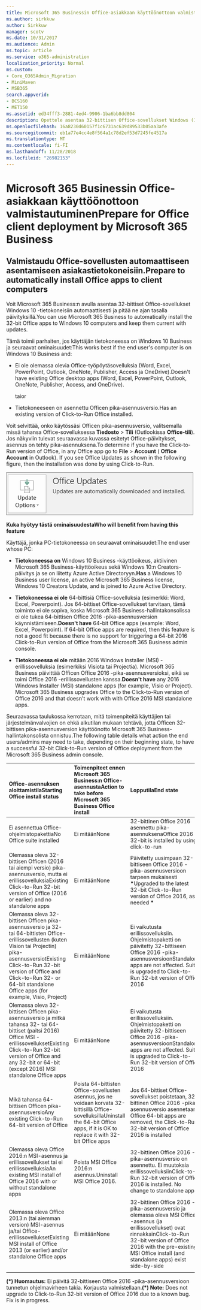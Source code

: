 ```yaml
---
title: Microsoft 365 Businessin Office-asiakkaan käyttöönottoon valmistautuminen
ms.author: sirkkuw
author: Sirkkuw
manager: scotv
ms.date: 10/31/2017
ms.audience: Admin
ms.topic: article
ms.service: o365-administration
localization_priority: Normal
ms.custom:
- Core_O365Admin_Migration
- MiniMaven
- MSB365
search.appverid:
- BCS160
- MET150
ms.assetid: ed34fff3-2881-4ed4-9906-1ba6bb8dd804
description: Opettele asentaa 32-bittisen Office-sovellukset Windows (10) tietokonetta ja pitää ne ajan tasalla automaattisesti.
ms.openlocfilehash: 16a8230d60157f1c6731ac639d89533b05aa3afe
ms.sourcegitcommit: eb1a77e4cc4e8f564a1c78d2ef53d7245fe4517a
ms.translationtype: MT
ms.contentlocale: fi-FI
ms.lasthandoff: 11/28/2018
ms.locfileid: "26982153"
---
```

# <a name="prepare-for-office-client-deployment-by-microsoft-365-business"></a><span data-ttu-id="c898b-103">Microsoft 365 Businessin Office-asiakkaan käyttöönottoon valmistautuminen</span><span class="sxs-lookup"><span data-stu-id="c898b-103">Prepare for Office client deployment by Microsoft 365 Business</span></span>

## <a name="prepare-to-automatically-install-office-apps-to-client-computers"></a><span data-ttu-id="c898b-104">Valmistaudu Office-sovellusten automaattiseen asentamiseen asiakastietokoneisiin.</span><span class="sxs-lookup"><span data-stu-id="c898b-104">Prepare to automatically install Office apps to client computers</span></span>

<span data-ttu-id="c898b-105">Voit Microsoft 365 Business:n avulla asentaa 32-bittiset Office-sovellukset Windows 10 -tietokoneisiin automaattisesti ja pitää ne ajan tasalla päivityksillä.</span><span class="sxs-lookup"><span data-stu-id="c898b-105">You can use Microsoft 365 Business to automatically install the 32-bit Office apps to Windows 10 computers and keep them current with updates.</span></span>
  
<span data-ttu-id="c898b-106">Tämä toimii parhaiten, jos käyttäjän tietokoneessa on Windows 10 Business ja seuraavat ominaisuudet:</span><span class="sxs-lookup"><span data-stu-id="c898b-106">This works best if the end user's computer is on Windows 10 Business and:</span></span>
  
- <span data-ttu-id="c898b-107">Ei ole olemassa olevia Office-työpöytäsovelluksia (Word, Excel, PowerPoint, Outlook, OneNote, Publisher, Access ja OneDrive).</span><span class="sxs-lookup"><span data-stu-id="c898b-107">Doesn't have existing Office desktop apps (Word, Excel, PowerPoint, Outlook, OneNote, Publisher, Access, and OneDrive).</span></span>
    
    <span data-ttu-id="c898b-108">tai</span><span class="sxs-lookup"><span data-stu-id="c898b-108">or</span></span>
    
- <span data-ttu-id="c898b-109">Tietokoneeseen on asennettu Officen pika-asennusversio.</span><span class="sxs-lookup"><span data-stu-id="c898b-109">Has an existing version of Click-to-Run Office installed.</span></span>
    
<span data-ttu-id="c898b-p101">Voit selvittää, onko käytössäsi Officen pika-asennusversio, valitsemalla missä tahansa Office-sovelluksessa **Tiedosto** \> **Tili** (Outlookissa **Office-tili**). Jos näkyviin tulevat seuraavassa kuvassa esitetyt Office-päivitykset, asennus on tehty pika-asennuksena.</span><span class="sxs-lookup"><span data-stu-id="c898b-p101">To determine if you have the Click-to-Run version of Office, in any Office app go to **File** \> **Account** ( **Office Account** in Outlook). If you see Office Updates as shown in the following figure, then the installation was done by using Click-to-Run.</span></span> 
  
![Screenshot of Office updates in Office app Account](media/e3439380-fa43-4ed6-ae5d-64851c297df5.png)
  
 <span data-ttu-id="c898b-113">**Kuka hyötyy tästä ominaisuudesta**</span><span class="sxs-lookup"><span data-stu-id="c898b-113">**Who will benefit from having this feature**</span></span>
  
<span data-ttu-id="c898b-114">Käyttäjä, jonka PC-tietokoneessa on seuraavat ominaisuudet:</span><span class="sxs-lookup"><span data-stu-id="c898b-114">The end user whose PC:</span></span>
  
- <span data-ttu-id="c898b-115">**Tietokoneessa on** Windows 10 Business -käyttöoikeus, aktiivinen Microsoft 365 Business-käyttöoikeus sekä Windows 10:n Creators-päivitys ja se on liitetty Azure Active Directoryyn.</span><span class="sxs-lookup"><span data-stu-id="c898b-115">**Has**  a Windows 10 Business user license, an active Microsoft 365 Business license, Windows 10 Creators Update, and is joined to Azure Active Directory.</span></span> 
    
- <span data-ttu-id="c898b-p102">**Tietokoneessa ei ole** 64-bittisiä Office-sovelluksia (esimerkki: Word, Excel, Powerpoint). Jos 64-bittiset Office-sovellukset tarvitaan, tämä toiminto ei ole sopiva, koska Microsoft 365 Business-hallintakonsolissa ei ole tukea 64-bittisen Office 2016 -pika-asennusversion käynnistämiseen.</span><span class="sxs-lookup"><span data-stu-id="c898b-p102">**Doesn't have** 64-bit Office apps (example: Word, Excel, Powerpoint). If 64-bit Office apps are required, then this feature is not a good fit because there is no support for triggering a 64-bit 2016 Click-to-Run version of Office from the Microsoft 365 Business admin console.</span></span> 
    
- <span data-ttu-id="c898b-p103">**Tietokoneessa ei ole** mitään 2016 Windows Installer (MSI) -erillissovelluksia (esimerkiksi Visiota tai Projectia). Microsoft 365 Business päivittää Officen Office 2016 -pika-asennusversioksi, eikä se toimi Office 2016 -erillissovellusten kanssa.</span><span class="sxs-lookup"><span data-stu-id="c898b-p103">**Doesn't have** any 2016 Windows Installer (MSI) standalone apps (for example, Visio or Project). Microsoft 365 Business upgrades Office to the Click-to-Run version of Office 2016 and that doesn't work with with Office 2016 MSI standalone apps.</span></span> 
    
<span data-ttu-id="c898b-120">Seuraavassa taulukossa kerrotaan, mitä toimenpiteitä käyttäjien tai järjestelmänvalvojien on ehkä alkutilan mukaan tehtävä, jotta Officen 32-bittisen pika-asennusversion käyttöönotto Microsoft 365 Business-hallintakonsolista onnistuu.</span><span class="sxs-lookup"><span data-stu-id="c898b-120">The following table details what action the end users/admins may need to take, depending on their beginning state, to have a successful 32-bit Click-to-Run version of Office deployment from the Microsoft 365 Business admin console.</span></span>
  
|<span data-ttu-id="c898b-121">**Office-asennuksen aloittamistila**</span><span class="sxs-lookup"><span data-stu-id="c898b-121">**Starting Office install status**</span></span>|<span data-ttu-id="c898b-122">**Toimenpiteet ennen Microsoft 365 Business:n Office-asennusta**</span><span class="sxs-lookup"><span data-stu-id="c898b-122">**Action to take before Microsoft 365 Business Office install**</span></span>|<span data-ttu-id="c898b-123">**Lopputila**</span><span class="sxs-lookup"><span data-stu-id="c898b-123">**End state**</span></span>|
|:-----|:-----|:-----|
|<span data-ttu-id="c898b-124">Ei asennettua Office-ohjelmistopakettia</span><span class="sxs-lookup"><span data-stu-id="c898b-124">No Office suite installed</span></span>  <br/> |<span data-ttu-id="c898b-125">Ei mitään</span><span class="sxs-lookup"><span data-stu-id="c898b-125">None</span></span>  <br/> |<span data-ttu-id="c898b-126">32-bittinen Office 2016 asennettu pika-asennuksena</span><span class="sxs-lookup"><span data-stu-id="c898b-126">Office 2016 32-bit is installed by using click-to-run</span></span>  <br/> |
|<span data-ttu-id="c898b-127">Olemassa oleva 32-bittisen Officen (2016 tai aiempi versio) pika-asennusversio, mutta ei erillissovelluksia</span><span class="sxs-lookup"><span data-stu-id="c898b-127">Existing Click-to-Run 32-bit version of Office (2016 or earlier) and no standalone apps</span></span>  <br/> |<span data-ttu-id="c898b-128">Ei mitään</span><span class="sxs-lookup"><span data-stu-id="c898b-128">None</span></span>  <br/> |<span data-ttu-id="c898b-129">Päivitetty uusimpaan 32-bittiseen Office 2016 -pika-asennusversioon tarpeen mukaisesti **\***</span><span class="sxs-lookup"><span data-stu-id="c898b-129">Upgraded to the latest 32-bit Click-to-Run version of Office 2016, as needed **\***</span></span> <br/> |
|<span data-ttu-id="c898b-130">Olemassa oleva 32-bittisen Officen pika-asennusversio ja 32- tai 64-bittisten Office-erillissovellusten (kuten Vision tai Projectin) pika-asennusversiot</span><span class="sxs-lookup"><span data-stu-id="c898b-130">Existing Click-to-Run 32-bit version of Office and Click-to-Run 32- or 64-bit standalone Office apps (for example, Visio, Project)</span></span>  <br/> |<span data-ttu-id="c898b-131">Ei mitään</span><span class="sxs-lookup"><span data-stu-id="c898b-131">None</span></span>  <br/> |<span data-ttu-id="c898b-p104">Ei vaikutusta erillissovelluksiin. Ohjelmistopaketti on päivitetty 32-bittiseen Office 2016 -pika-asennusversioon</span><span class="sxs-lookup"><span data-stu-id="c898b-p104">Standalone apps are not affected. Suite is upgraded to Click-to-Run 32-bit version of Office 2016</span></span>  <br/> |
|<span data-ttu-id="c898b-134">Olemassa oleva 32-bittisen Officen pika-asennusversio ja mitkä tahansa 32- tai 64-bittiset (paitsi 2016) Office MSI -erillissovellukset</span><span class="sxs-lookup"><span data-stu-id="c898b-134">Existing Click-to-Run 32-bit version of Office and any 32-bit or 64-bit (except 2016) MSI standalone Office apps</span></span>  <br/> |<span data-ttu-id="c898b-135">Ei mitään</span><span class="sxs-lookup"><span data-stu-id="c898b-135">None</span></span>  <br/> |<span data-ttu-id="c898b-p105">Ei vaikutusta erillissovelluksiin. Ohjelmistopaketti on päivitetty 32-bittiseen Office 2016 -pika-asennusversioon</span><span class="sxs-lookup"><span data-stu-id="c898b-p105">Standalone apps are not affected. Suite is upgraded to Click-to-Run 32-bit version of Office 2016</span></span>  <br/> ||||
|<span data-ttu-id="c898b-138">Mikä tahansa 64-bittisen Officen pika-asennusversio</span><span class="sxs-lookup"><span data-stu-id="c898b-138">Any existing Click-to-Run 64-bit version of Office</span></span>  <br/> |<span data-ttu-id="c898b-139">Poista 64-bittisten Office-sovellusten asennus, jos ne voidaan korvata 32-bittisillä Office-sovelluksilla</span><span class="sxs-lookup"><span data-stu-id="c898b-139">Uninstall the 64-bit Office apps, if it is OK to replace it with 32-bit Office apps</span></span>  <br/> |<span data-ttu-id="c898b-140">Jos 64-bittiset Office-sovellukset poistetaan, 32-bittinen Office 2016 -pika-asennusversio asennetaan</span><span class="sxs-lookup"><span data-stu-id="c898b-140">If Office 64-bit apps are removed, the Click-to-Run 32-bit version of Office 2016 is installed</span></span>  <br/> |
|<span data-ttu-id="c898b-141">Olemassa oleva Office 2016:n MSI-asennus ja erillissovellukset tai ei erillissovelluksia</span><span class="sxs-lookup"><span data-stu-id="c898b-141">An existing MSI install of Office 2016 with or without standalone apps</span></span>  <br/> |<span data-ttu-id="c898b-142">Poista MSI Office 2016:n asennus.</span><span class="sxs-lookup"><span data-stu-id="c898b-142">Uninstall MSI Office 2016.</span></span>  <br/> |<span data-ttu-id="c898b-p106">32-bittinen Office 2016 -pika-asennusversio on asennettu. Ei muutoksia erillissovelluksiin</span><span class="sxs-lookup"><span data-stu-id="c898b-p106">Click-to-Run 32-bit version of Office 2016 is installed. No change to standalone apps</span></span>  <br/> |
|<span data-ttu-id="c898b-145">Olemassa oleva Office 2013:n (tai aiemman version) MSI-asennus ja/tai Office-erillissovellukset</span><span class="sxs-lookup"><span data-stu-id="c898b-145">Existing MSI install of Office 2013 (or earlier) and/or standalone Office apps</span></span>  <br/> |<span data-ttu-id="c898b-146">Ei mitään</span><span class="sxs-lookup"><span data-stu-id="c898b-146">None</span></span>  <br/> |<span data-ttu-id="c898b-147">32-bittinen Office 2016 -pika-asennusversio ja olemassa oleva MSI Office -asennus (ja erillissovellukset) ovat rinnakkain</span><span class="sxs-lookup"><span data-stu-id="c898b-147">Click-to-Run 32-bit version of Office 2016 with the pre-existing MSI Office install (and standalone apps) exist side-by-side</span></span>  <br/> |
||||
   
 <span data-ttu-id="c898b-p107">**(\*) Huomautus:** Ei päivitä 32-bittiseen Office 2016 -pika-asennusversioon tunnetun ohjelmavirheen takia. Korjausta valmistellaan.</span><span class="sxs-lookup"><span data-stu-id="c898b-p107">**(\*) Note:** Does not upgrade to Click-to-Run 32-bit version of Office 2016 due to a known bug. Fix is in progress.</span></span> 
  


